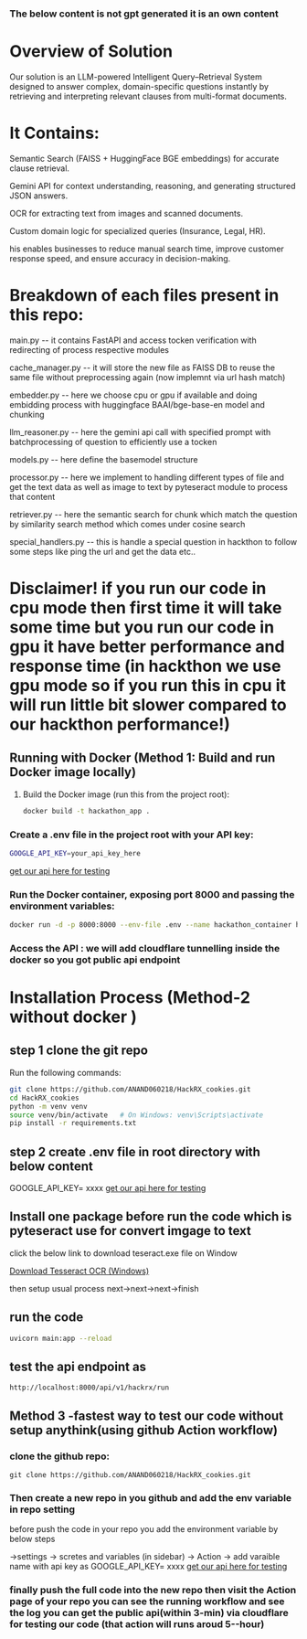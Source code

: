 ### The below content is not gpt generated it is an own content ###
# Overview of Solution 

Our solution is an LLM-powered Intelligent Query–Retrieval System designed to answer complex, domain-specific questions instantly by retrieving and interpreting relevant clauses from multi-format documents.

# It Contains: 

Semantic Search (FAISS + HuggingFace BGE embeddings) for accurate clause retrieval.

Gemini API for context understanding, reasoning, and generating structured JSON answers.

OCR for extracting text from images and scanned documents.

Custom domain logic for specialized queries (Insurance, Legal, HR).

his enables businesses to reduce manual search time, improve customer response speed, and ensure accuracy in decision-making.

# Breakdown of each files present in this repo:

main.py -- it contains FastAPI and access tocken verification with redirecting of process respective modules

cache_manager.py -- it will store the new file as FAISS DB  to reuse the same file without preprocessing again (now implemnt via url hash match)

embedder.py -- here we choose cpu or gpu if available and doing embidding process with huggingface BAAI/bge-base-en model and chunking

llm_reasoner.py -- here the gemini api call with specified prompt with batchprocessing of question to efficiently use a tocken

models.py -- here define the basemodel structure

processor.py -- here we implement to handling different types of file and get the text data as well as image to text by pyteseract module to process that content

retriever.py -- here the semantic search for chunk which match the question by similarity search method which comes under cosine search 

special_handlers.py -- this is handle a special question in hackthon to follow some steps like ping the url and get the data etc..


# Disclaimer! if you run our code in cpu mode then first time it will take some time but you run our code in gpu it have better performance and response time (in hackthon we use gpu mode so if you run this in cpu it will run little bit slower compared to our hackthon performance!)

## Running with Docker (Method 1: Build and run Docker image locally)

1. Build the Docker image (run this from the project root):

   ```bash
   docker build -t hackathon_app .
   ```
### Create a .env file in the project root with your API key:

```bash
GOOGLE_API_KEY=your_api_key_here
```
[get our api here for testing](https://jumpshare.com/s/b5evX9uLEMaaUrkJAUH5)


### Run the Docker container, exposing port 8000 and passing the environment variables:

```bash
docker run -d -p 8000:8000 --env-file .env --name hackathon_container hackathon_app
```

### Access the API : we will add cloudflare tunnelling inside the docker so you got public api endpoint



# Installation Process (Method-2 without docker )

## step 1 clone the git repo
Run the following commands:

```bash
git clone https://github.com/ANAND060218/HackRX_cookies.git
cd HackRX_cookies
python -m venv venv
source venv/bin/activate   # On Windows: venv\Scripts\activate
pip install -r requirements.txt
```
## step 2 create .env file in root directory with below content 

GOOGLE_API_KEY= xxxx [get our api here for testing](https://jumpshare.com/s/b5evX9uLEMaaUrkJAUH5)

## Install one package before run the code which is pyteseract use for convert imgage to text 
click the below link to download teseract.exe file on Window 

[Download Tesseract OCR (Windows)](https://github.com/tesseract-ocr/tesseract/releases/download/5.5.0/tesseract-ocr-w64-setup-5.5.0.20241111.exe)

then setup usual process next->next->next->finish

## run the code 
``` bash
uvicorn main:app --reload
```
## test the api endpoint as 
    http://localhost:8000/api/v1/hackrx/run

## Method 3 -fastest way to test our code without setup anythink(using github Action workflow)

### clone the github repo:
    git clone https://github.com/ANAND060218/HackRX_cookies.git

### Then create a new repo in you github and add the env variable in repo setting

before push the code in your repo you add the environment variable by below steps 

->settings -> scretes and variables (in sidebar) -> Action -> add varaible name with api key as 
GOOGLE_API_KEY= xxxx [get our api here for testing](https://jumpshare.com/s/b5evX9uLEMaaUrkJAUH5)

### finally push the full code into the new repo then visit the Action page of your repo you can see the running workflow and see the log you can get the public api(within 3-min) via cloudflare for testing our code (that action will runs aroud 5--hour)
